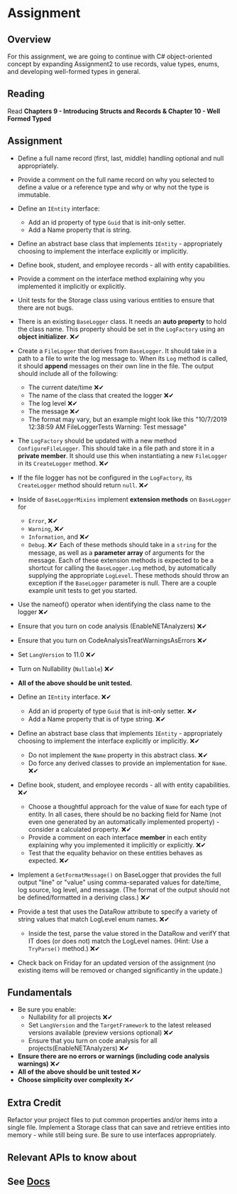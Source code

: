 # Assignment

## Overview

For this assignment, we are going to continue with C# object-oriented concept by expanding Assignment2 to use records, value types, enums, and developing well-formed types in general.

## Reading

Read **Chapters 9 - Introducing Structs and Records & Chapter 10 - Well Formed Typed**

## Assignment

- Define a full name record (first, last, middle) handling optional and null appropriately.
- Provide a comment on the full name record on why you selected to define a value or a reference type and why or why not the type is immutable.
- Define an `IEntity` interface:
  - Add an id property of type `Guid` that is init-only setter.
  - Add a Name property that is string.
- Define an abstract base class that implements `IEntity` - appropriately choosing to implement the interface explicitly or implicitly.
- Define book, student, and employee records - all with entity capabilities.
- Provide a comment on the interface method explaining why you implemented it implicitly or explicitly.

- Unit tests for the Storage class using various entities to ensure that there are not bugs.


- There is an existing `BaseLogger` class. It needs an **auto property** to hold the class name. This property should be set in the `LogFactory` using an **object initializer**. ❌✔
- Create a `FileLogger` that derives from `BaseLogger`. It should take in a path to a file to write the log message to. When its `Log` method is called, it should **append** messages on their own line in the file. The output should include all of the following:
  - The current date/time ❌✔
  - The name of the class that created the logger ❌✔
  - The log level ❌✔
  - The message ❌✔
  - The format may vary, but an example might look like this "10/7/2019 12:38:59 AM FileLoggerTests Warning: Test message"
- The `LogFactory` should be updated with a new method `ConfigureFileLogger`. This should take in a file path and store it in a **private member**. It should use this when instantiating a new `FileLogger` in its `CreateLogger` method. ❌✔
- If the file logger has not be configured in the `LogFactory`, its `CreateLogger` method should return `null`. ❌✔
- Inside of `BaseLoggerMixins` implement **extension methods** on `BaseLogger` for
  - `Error`, ❌✔
  - `Warning`, ❌✔
  - `Information`, and ❌✔
  - `Debug`. ❌✔
  Each of these methods should take in a `string` for the message, as well as a **parameter array** of arguments for the message. Each of these extension methods is expected to be a shortcut for calling the `BaseLogger.Log` method, by automatically supplying the appropriate `LogLevel`. These methods should throw an exception if the `BaseLogger` parameter is null. There are a couple example unit tests to get you started.
- Use the nameof() operator when identifying the class name to the logger ❌✔


- Ensure that you turn on code analysis (EnableNETAnalyzers) ❌✔
- Ensure that you turn on CodeAnalysisTreatWarningsAsErrors ❌✔
- Set `LangVersion` to 11.0 ❌✔
- Turn on Nullability (`Nullable`) ❌✔
- **All of the above should be unit tested.**

- Define an `IEntity` interface.  ❌✔
  - Add an id property of type `Guid` that is init-only setter. ❌✔
  - Add a Name property that is of type string. ❌✔
- Define an abstract base class that implements `IEntity` - appropriately choosing to implement the interface explicitly or implicitly. ❌✔
  - Do not implement the `Name` property in this abstract class. ❌✔
  - Do force any derived classes to provide an implementation for `Name`. ❌✔
- Define book, student, and employee records - all with entity capabilities. ❌✔
  - Choose a thoughtful approach for the value of `Name` for each type of entity. In all cases, there should be no backing field for Name (not even one generated by an automatically implemented property) - consider a calculated property. ❌✔
  - Provide a comment on each interface **member**<!--  --> in each entity explaining why you implemented it implicitly or explicitly. ❌✔
  - Test that the equality behavior on these entities behaves as expected. ❌✔

- Implement a `GetFormatMessage()` on BaseLogger that provides the full output "line" or "value" using comma-separated values for date/time, log source, log level, and message. (The format of the output should not be defined/formatted in a deriving class.) ❌✔
- Provide a test that uses the DataRow attribute to specify a variety of string values that match LogLevel enum names. ❌✔
  - Inside the test, parse the value stored in the DataRow and verifY that IT does (or does not)  match the LogLevel names. (Hint: Use a `TryParse()` method.) ❌✔

- Check back on Friday for an updated version of the assignment (no existing items will be removed or changed significantly in the update.)

## Fundamentals

- Be sure you enable:
  - Nullability for all projects  ❌✔
  - Set `LangVersion` and the `TargetFramework` to the latest released versions available (preview versions optional) ❌✔
  - Ensure that you turn on code analysis for all projects(EnableNETAnalyzers) ❌✔
- **Ensure there are no errors or warnings (including code analysis warnings)** ❌✔
- **All of the above should be unit tested** ❌✔
- **Choose simplicity over complexity** ❌✔

## Extra Credit

Refactor your project files to put common properties and/or items into a single file.
Implement a Storage class that can save and retrieve entities into memory - while still being sure. Be sure to use interfaces appropriately.

## Relevant APIs to know about


## See [Docs](https://github.com/IntelliTect-Samples/EWU-CSCD371-2023-Winter/blob/main/Docs/README.md)
